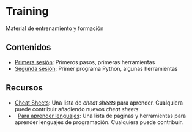 # Training
Material de entrenamiento y formación

## Contenidos

-   [Primera sesión](ejemplos/sesion-1): Primeros pasos, primeras herramientas
-   [Segunda sesión](ejemplos/sesion-2): Primer programa Python, algunas herramientas

## Recursos

-   [Cheat Sheets](recursos/cheatsheet.md): Una lista de *cheat sheets* para aprender.
Cualquiera puede contribuir añadiendo nuevos *cheat sheets*
-   [Para aprender lenguajes](recursos/recursos_lenguajes.md): Una lista de páginas y herramientas para aprender lenguajes de programación. Cualquiera puede contribuir.
